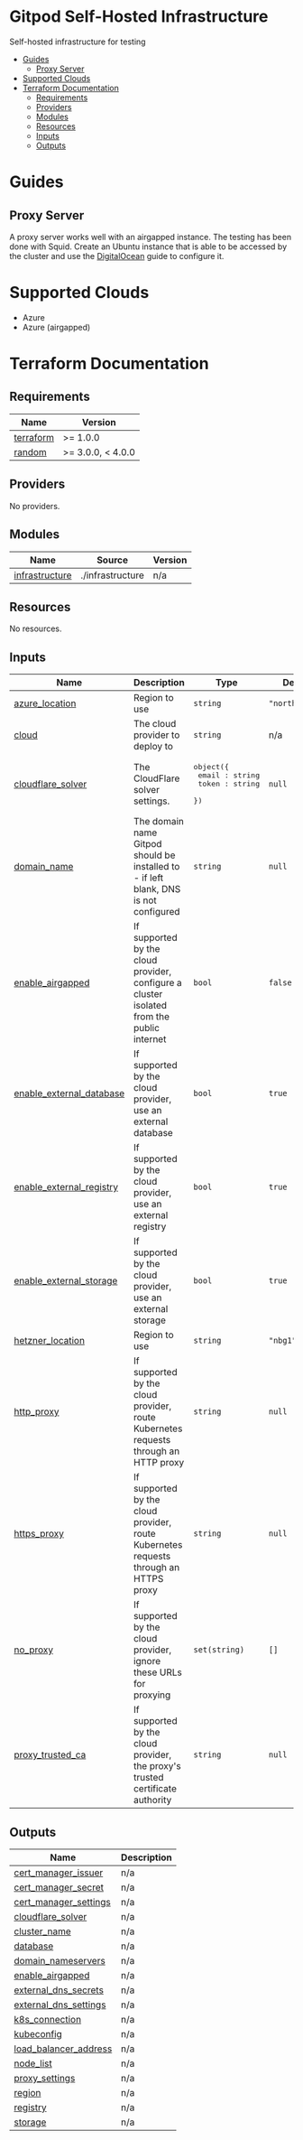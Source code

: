# Gitpod Self-Hosted Infrastructure

Self-hosted infrastructure for testing

<!-- toc -->

- [Guides](#guides)
  * [Proxy Server](#proxy-server)
- [Supported Clouds](#supported-clouds)
- [Terraform Documentation](#terraform-documentation)
  * [Requirements](#requirements)
  * [Providers](#providers)
  * [Modules](#modules)
  * [Resources](#resources)
  * [Inputs](#inputs)
  * [Outputs](#outputs)

<!-- tocstop -->

# Guides

## Proxy Server

A proxy server works well with an airgapped instance. The testing has been done with
Squid. Create an Ubuntu instance that is able to be accessed by the cluster and use
the [DigitalOcean](https://www.digitalocean.com/community/tutorials/how-to-set-up-squid-proxy-on-ubuntu-20-04) guide
to configure it.


# Supported Clouds

- Azure
- Azure (airgapped)

# Terraform Documentation

<!-- BEGIN_TF_DOCS -->
## Requirements

| Name | Version |
|------|---------|
| <a name="requirement_terraform"></a> [terraform](#requirement\_terraform) | >= 1.0.0 |
| <a name="requirement_random"></a> [random](#requirement\_random) | >= 3.0.0, < 4.0.0 |

## Providers

No providers.

## Modules

| Name | Source | Version |
|------|--------|---------|
| <a name="module_infrastructure"></a> [infrastructure](#module\_infrastructure) | ./infrastructure | n/a |

## Resources

No resources.

## Inputs

| Name | Description | Type | Default | Required |
|------|-------------|------|---------|:--------:|
| <a name="input_azure_location"></a> [azure\_location](#input\_azure\_location) | Region to use | `string` | `"northeurope"` | no |
| <a name="input_cloud"></a> [cloud](#input\_cloud) | The cloud provider to deploy to | `string` | n/a | yes |
| <a name="input_cloudflare_solver"></a> [cloudflare\_solver](#input\_cloudflare\_solver) | The CloudFlare solver settings. | <pre>object({<br>    email : string<br>    token : string<br>  })</pre> | `null` | no |
| <a name="input_domain_name"></a> [domain\_name](#input\_domain\_name) | The domain name Gitpod should be installed to - if left blank, DNS is not configured | `string` | `null` | no |
| <a name="input_enable_airgapped"></a> [enable\_airgapped](#input\_enable\_airgapped) | If supported by the cloud provider, configure a cluster isolated from the public internet | `bool` | `false` | no |
| <a name="input_enable_external_database"></a> [enable\_external\_database](#input\_enable\_external\_database) | If supported by the cloud provider, use an external database | `bool` | `true` | no |
| <a name="input_enable_external_registry"></a> [enable\_external\_registry](#input\_enable\_external\_registry) | If supported by the cloud provider, use an external registry | `bool` | `true` | no |
| <a name="input_enable_external_storage"></a> [enable\_external\_storage](#input\_enable\_external\_storage) | If supported by the cloud provider, use an external storage | `bool` | `true` | no |
| <a name="input_hetzner_location"></a> [hetzner\_location](#input\_hetzner\_location) | Region to use | `string` | `"nbg1"` | no |
| <a name="input_http_proxy"></a> [http\_proxy](#input\_http\_proxy) | If supported by the cloud provider, route Kubernetes requests through an HTTP proxy | `string` | `null` | no |
| <a name="input_https_proxy"></a> [https\_proxy](#input\_https\_proxy) | If supported by the cloud provider, route Kubernetes requests through an HTTPS proxy | `string` | `null` | no |
| <a name="input_no_proxy"></a> [no\_proxy](#input\_no\_proxy) | If supported by the cloud provider, ignore these URLs for proxying | `set(string)` | `[]` | no |
| <a name="input_proxy_trusted_ca"></a> [proxy\_trusted\_ca](#input\_proxy\_trusted\_ca) | If supported by the cloud provider, the proxy's trusted certificate authority | `string` | `null` | no |

## Outputs

| Name | Description |
|------|-------------|
| <a name="output_cert_manager_issuer"></a> [cert\_manager\_issuer](#output\_cert\_manager\_issuer) | n/a |
| <a name="output_cert_manager_secret"></a> [cert\_manager\_secret](#output\_cert\_manager\_secret) | n/a |
| <a name="output_cert_manager_settings"></a> [cert\_manager\_settings](#output\_cert\_manager\_settings) | n/a |
| <a name="output_cloudflare_solver"></a> [cloudflare\_solver](#output\_cloudflare\_solver) | n/a |
| <a name="output_cluster_name"></a> [cluster\_name](#output\_cluster\_name) | n/a |
| <a name="output_database"></a> [database](#output\_database) | n/a |
| <a name="output_domain_nameservers"></a> [domain\_nameservers](#output\_domain\_nameservers) | n/a |
| <a name="output_enable_airgapped"></a> [enable\_airgapped](#output\_enable\_airgapped) | n/a |
| <a name="output_external_dns_secrets"></a> [external\_dns\_secrets](#output\_external\_dns\_secrets) | n/a |
| <a name="output_external_dns_settings"></a> [external\_dns\_settings](#output\_external\_dns\_settings) | n/a |
| <a name="output_k8s_connection"></a> [k8s\_connection](#output\_k8s\_connection) | n/a |
| <a name="output_kubeconfig"></a> [kubeconfig](#output\_kubeconfig) | n/a |
| <a name="output_load_balancer_address"></a> [load\_balancer\_address](#output\_load\_balancer\_address) | n/a |
| <a name="output_node_list"></a> [node\_list](#output\_node\_list) | n/a |
| <a name="output_proxy_settings"></a> [proxy\_settings](#output\_proxy\_settings) | n/a |
| <a name="output_region"></a> [region](#output\_region) | n/a |
| <a name="output_registry"></a> [registry](#output\_registry) | n/a |
| <a name="output_storage"></a> [storage](#output\_storage) | n/a |
<!-- END_TF_DOCS -->
